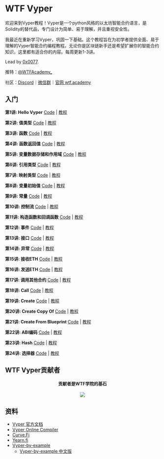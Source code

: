 # WTF Vyper

欢迎来到Vyper教程！Vyper是一个python风格的以太坊智能合约语言，是Solidity的替代品，专门设计为简单、易于理解，并且重视安全性。

我最近在重新学习Vyper，巩固一下基础。这个教程旨在为初学者提供全面、易于理解的Vyper智能合约编程教程。无论你是区块链新手还是希望扩展你的智能合约知识，这里都有适合你的内容。每周更新1-3讲。


Lead by [0x0077](https://github.com/0x0077).


推特：[@WTFAcademy_](https://twitter.com/WTFAcademy_)

社区：[Discord](https://discord.gg/5akcruXrsk)｜[微信群](https://docs.google.com/forms/d/e/1FAIpQLSe4KGT8Sh6sJ7hedQRuIYirOoZK_85miz3dw7vA1-YjodgJ-A/viewform?usp=sf_link)｜[官网 wtf.academy](https://wtf.academy)



## 入门

**第1讲: Hello Vyper** [Code](./01_HelloVyper/HelloVyper.vy) | [教程](./01_HelloVyper/README.md)

**第2讲: 值类型** [Code](./02_ValueTypes/ValueTypes.vy) | [教程](./02_ValueTypes/README.md)

**第3讲: 函数** [Code](./03_Function/function.vy) | [教程](./03_Function/README.md)

**第4讲: 函数返回值** [Code](./04_Return/example.vy) | [教程](./04_Return/README.md)

**第5讲: 变量数据存储和作用域** [Code](./05_DataStorage/example.vy) | [教程](./05_DataStorage/README.md)

**第6讲: 引用类型** [Code](./06_Reference/example.vy) | [教程](./06_Reference/README.md)

**第7讲: 映射类型** [Code](./07_Mapping/example.vy) | [教程](./07_Mapping/README.md)

**第8讲: 变量初始值** [Code](./08_InitialValue/example.vy) | [教程](./08_InitialValue/README.md)

**第9讲: 常量** [Code](./09_Constant/example.vy) | [教程](./09_Constant/README.md)

**第10讲: 控制流** [Code](./10_ControlFlow/example.vy) | [教程](./10_ControlFlow/README.md)

**第11讲: 构造函数和回调函数** [Code](./11_Constructor/README.md) | [教程](./11_Constructor/README.md)

**第12讲: 事件** [Code](./12_Event/example.vy) | [教程](./12_Event/README.md)

**第13讲: 接口** [Code](./13_Interface/example.vy) | [教程](./13_Interface/README.md)

**第14讲: 异常** [Code](./14_Error/example.vy) | [教程](./14_Error/README.md)

**第15讲: 接收ETH** [Code](./15_ReceiveETH/example.vy) | [教程](./15_ReceiveETH/README.md)

**第16讲: 发送ETH** [Code](./16_SendETH/example.vy) | [教程](./16_SendETH/README.md)

**第17讲: 调用其他合约** [Code](./17_CallContract/example.vy) | [教程](./17_CallContract/README.md)

**第18讲: Call** [Code](./18_Call/example.vy) | [教程](./18_Call/README.md)

**第19讲: Create** [Code](./19_Create/) | [教程](./19_Create/README.md)

**第20讲: Create Copy Of** [Code](./20_CreateCopyOf/create_copy_of.vy) | [教程](./20_CreateCopyOf/README.md)

**第21讲: Create From Blueprint** [Code](./21_CreateFromBlueprint/BlueprintFactory.vy) | [教程](./21_CreateFromBlueprint/README.md)

**第22讲: ABI编码** [Code](./22_ABIEncode/example.vy) | [教程](./22_ABIEncode/README.md)

**第23讲: Hash** [Code](./23_Hash/example.vy) | [教程](./23_Hash/README.md)

**第24讲: 选择器** [Code](./24_Selector/example.vy) | [教程](./24_Selector/README.md)

## WTF Vyper贡献者
<div align="center">
  <h4 align="center">
    贡献者是WTF学院的基石
  </h4>
  <a href="https://github.com/WTFAcademy/WTF-Vyper/graphs/contributors">
    <img src="https://contrib.rocks/image?repo=WTFAcademy/WTF-Vyper" />
  </a>
</div>

## 资料
- [Vyper 官方文档](https://vyper.readthedocs.io/en/latest/)
- [Vyper Online Compiler](https://github.com/0x0077/vyper-online-compiler)
- [Curve.Fi](https://curve.readthedocs.io/guide-code-style.html)
- [Yearn.fi](https://docs.yearn.fi/)
- [Vyper-by-example](https://vyper-by-example.org/)
  - [Vyper-by-example 中文版](https://github.com/Web3-Club/vyper-by-example_Chinese)
